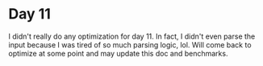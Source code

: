 # Day 11
I didn't really do any optimization for day 11. In fact, I didn't even parse the input because I was tired of so
much parsing logic, lol. Will come back to optimize at some point and may update this doc and benchmarks.